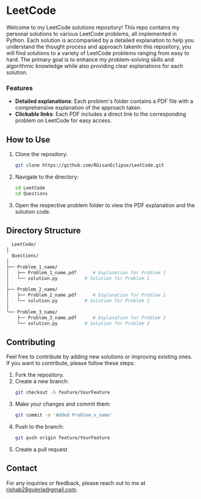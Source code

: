 # LeetCode

Welcome to my LeetCode solutions repository!
This repo contains my personal solutions to various LeetCode problems, all implemented in Python. Each solution is accompanied by a detailed explanation to help you understand the thought process and approach takenIn this repository, you will find solutions to a variety of LeetCode problems ranging from easy to hard. The primary goal is to enhance my problem-solving skills and algorithmic knowledge while also providing clear explanations for each solution.

### Features

- **Detailed explanations**: Each problem's folder contains a PDF file with a comprehensive explanation of the approach taken.
- **Clickable links**: Each PDF includes a direct link to the corresponding problem on LeetCode for easy access.

## How to Use

1. Clone the repository:
   ```bash
   git clone https://github.com/RGisanEclipse/LeetCode.git
2. Navigate to the directory:
   ```bash
   cd LeetCode
   cd Questions
3. Open the respective problem folder to view the PDF explanation and the solution code. 

## Directory Structure

```bash
  LeetCode/
│
  Questions/
│
├── Problem_1_name/
│   ├── Problem_1_name.pdf      # Explanation for Problem 1
│   └── solution.py          # Solution for Problem 1
│
├── Problem_2_name/
│   ├── Problem_2_name.pdf      # Explanation for Problem 2
│   └── solution.py          # Solution for Problem 2
│
└── Problem_3_name/
    ├── Problem_3_name.pdf      # Explanation for Problem 3
    └── solution.py          # Solution for Problem 3

```
## Contributing

Feel free to contribute by adding new solutions or improving existing ones. If you want to contribute, please follow these steps:

1. Fork the repository.
2. Create a new branch:
   ```bash
   git checkout -b feature/YourFeature
3. Make your changes and commit them:
   ```bash
   git commit -m 'Added Problem_x_name'
4. Push to the branch:
   ```bash
   git push origin feature/YourFeature
5. Create a pull request
   
## Contact

For any inquiries or feedback, please reach out to me at rishab28guleria@gmail.com.


